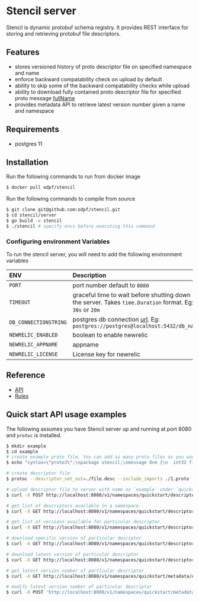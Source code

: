 
# Stencil server

Stencil is dynamic protobuf schema registry. It provides REST interface for storing and retrieving protobuf file descriptors.




## Features

 - stores versioned history of proto descriptor file on specified namespace and name
 - enforce backward compatability check on upload by default
 - ability to skip some of the backward compatability checks while upload
 - ability to download fully contained proto descriptor file for specified proto message [fullName](https://pkg.go.dev/google.golang.org/protobuf@v1.27.1/reflect/protoreflect#FullName)
 - provides metadata API to retrieve latest version number given a name and namespace


## Requirements
 - postgres 11

## Installation

Run the following commands to run from docker image
```bash
$ docker pull odpf/stencil
```

Run the following commands to compile from source
```bash
$ git clone git@github.com:odpf/stencil.git
$ cd stencil/server
$ go build -o stencil
$ ./stencil # specify envs before executing this command
```

### Configuring environment Variables

To run the stencil server, you will need to add the following environment variables

| ENV          | Description          |
| :------------ | :--------------------- |
| `PORT` | port number default to `8080` |
| `TIMEOUT` | graceful time to wait before shutting down the server. Takes `time.Duration` format. Eg: `30s` or `20m` |
| `DB_CONNECTIONSTRING` | postgres db connection [url](https://www.postgresql.org/docs/11/libpq-connect.html#LIBPQ-CONNSTRING). Eg: `postgres://postgres@localhost:5432/db_name` |
| `NEWRELIC_ENABLED` | boolean to enable newrelic |
| `NEWRELIC_APPNAME` | appname |
| `NEWRELIC_LICENSE` | License key for newrelic |

## Reference

- [API](./api.md)
- [Rules](./rules.md)

## Quick start API usage examples

The following assumes you have Stencil server up and running at port 8080 and `protoc` is installed.

```bash
$ mkdir example
$ cd example
# create example proto file. You can add as many proto files as you want.
$ echo "syntax=\"proto3\";\npackage stencil;\nmessage One {\n  int32 field_one = 1;\n}" > 1.proto

# create descriptor file
$ protoc --descriptor_set_out=./file.desc --include_imports ./1.proto

# upload descriptor file to server with name as `example` under `quickstart` namespace
$ curl -X POST http://localhost:8080/v1/namespaces/quickstart/descriptors -F "file=@./file.desc" -F "version=0.0.1" -F "name=example" -F "latest=true" -H "Content-Type: multipart/form-data"

# get list of descriptors available in a namespace
$ curl -X GET http://localhost:8080/v1/namespaces/quickstart/descriptors

# get list of versions available for particular descriptor
$ curl -X GET http://localhost:8080/v1/namespaces/quickstart/descriptors/example/versions

# download specific version of particular desciptor
$ curl -X GET http://localhost:8080/v1/namespaces/quickstart/descriptors/example/versions/0.0.1

# download latest version of particular descriptor
$ curl -X GET http://localhost:8080/v1/namespaces/quickstart/descriptors/example/versions/latest

# get latest version number of particular descriptor
$ curl -X GET http://localhost:8080/v1/namespaces/quickstart/metadata/example

# modify latest version number of particular descriptor
$ curl -X POST 'http://localhost:8080/v1/namespaces/quickstart/metadata' -H 'Content-Type: application/json' --data-raw '{"name": "example","version": "0.0.1"}'
```

